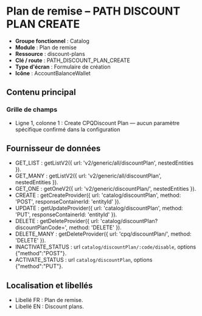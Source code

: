 # Plan de remise – PATH DISCOUNT PLAN CREATE

- **Groupe fonctionnel** : Catalog
- **Module** : Plan de remise
- **Ressource** : discount-plans
- **Clé / route** : PATH_DISCOUNT_PLAN_CREATE
- **Type d'écran** : Formulaire de création
- **Icône** : AccountBalanceWallet

## Contenu principal
### Grille de champs
- Ligne 1, colonne 1 : Create CPQDiscount Plan — aucun paramètre spécifique confirmé dans la configuration

## Fournisseur de données
- GET_LIST : getListV2({
  url: 'v2/generic/all/discountPlan',
  nestedEntities
}).
- GET_MANY : getListV2({
  url: 'v2/generic/all/discountPlan',
  nestedEntities
}).
- GET_ONE : getOneV2({
  url: 'v2/generic/discountPlan/',
  nestedEntities
}).
- CREATE : getCreateProvider({
  url: 'catalog/discountPlan',
  method: 'POST',
  responseContainerId: 'entityId'
}).
- UPDATE : getUpdateProvider({
  url: 'catalog/discountPlan',
  method: 'PUT',
  responseContainerId: 'entityId'
}).
- DELETE : getDeleteProvider({
  url: 'catalog/discountPlan?discountPlanCode=',
  method: 'DELETE'
}).
- DELETE_MANY : getDeleteProvider({
  url: 'cpq/discountPlan/',
  method: 'DELETE'
}).
- INACTIVATE_STATUS : url `catalog/discountPlan/:code/disable`, options {"method":"POST"}.
- ACTIVATE_STATUS : url `catalog/discountPlan`, options {"method":"PUT"}.

## Localisation et libellés
- Libellé FR : Plan de remise.
- Libellé EN : Discount plans.